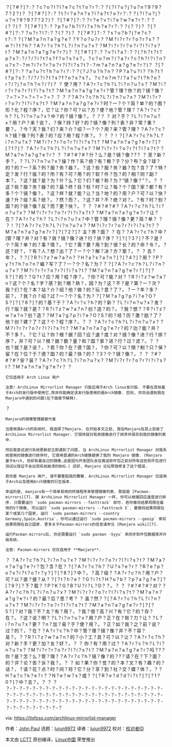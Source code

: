 ？[？#？]？:？？c？o？l？l？e？c？t？o？r？:？？(？l？u？j？u？n？9？9？7？2？)？
？[？#？]？:？？t？r？a？n？s？l？a？t？o？r？:？？(？l？u？j？u？n？9？9？7？2？)？
？[？#？]？:？？r？e？v？i？e？w？e？r？:？？(？？)？
？[？#？]？:？？p？u？b？l？i？s？h？e？r？:？？(？？)？
？[？#？]？:？？u？r？l？:？？(？？)？
？[？#？]？:？？s？u？b？j？e？c？t？:？？(？M？a？n？a？g？e？？Y？o？u？r？？M？i？r？r？o？r？s？？w？i？t？h？？A？r？c？h？L？i？n？u？x？？M？i？r？r？o？r？l？i？s？t？？M？a？n？a？g？e？r？)？
？[？#？]？:？？v？i？a？:？？(？h？t？t？p？s？:？/？/？i？t？s？f？o？s？s？。？c？o？m？/？a？r？c？h？l？i？n？u？x？-？m？i？r？r？o？r？l？i？s？t？-？m？a？n？a？g？e？r？)？
？[？#？]？:？？a？u？t？h？o？r？:？？(？J？o？h？n？？P？a？u？l？？h？t？t？p？s？:？/？/？i？t？s？f？o？s？s？。？c？o？m？/？a？u？t？h？o？r？/？j？o？h？n？/？)？
？
使？用？？A？r？c？h？L？i？n？u？x？？M？i？r？r？o？r？l？i？s？t？？M？a？n？a？g？e？r？管？理？你？的？镜？像？
？=？=？=？=？=？=？
？
？*？*？A？r？c？h？L？i？n？u？x？？M？i？r？r？o？r？l？i？s？t？？M？a？n？a？g？e？r？时？一？个？简？单？的？图？形？化？程？序？，它？让？你？可？以？方？便？地？管？理？？A？r？c？h？？L？i？n？u？x？中？的？镜？像？。？*？*？
？
对？于？？L？i？n？u？x？用？户？来？说？，？保？持？好？的？镜？像？列？表？非？常？重？要？。？今？天？我？们？来？介？绍？一？个？用？来？管？理？？A？r？c？h？镜？像？列？表？的？应？用？程？序？。？
？
？！？[？A？r？c？h？L？i？n？u？x？？M？i？r？r？o？r？l？i？s？t？？M？a？n？a？g？e？r？]？[？1？]？
？A？r？c？h？L？i？n？u？x？？M？i？r？r？o？r？l？i？s？t？？M？a？n？a？g？e？r？
？
？#？#？#？什？么？是？镜？像？?？
？
至？新？手？，？？L？i？n？u？x？操？作？系？统？有？赖？于？分？布？全？球？的？的？一？系？列？服？务？器？。？这？些？服？务？器？包？含？了？特？定？发？行？版？的？所？有？可？用？的？软？件？包？的？相？同？副？本？。？这？就？是？为？什？么？它？们？被？称？为？“镜？像？”？。？
？
这？些？服？务？器？的？最？终？目？标？时？让？每？个？国？家？都？有？多？个？镜？像？。？这？样？就？能？让？当？地？的？用？户？可？以？快？速？升？级？系？统？。？然？而？，？这？并？不？绝？对？。？有？时？别？国？的？镜？像？反？而？更？快？。？
？
？#？#？#？？A？r？c？h？L？i？n？u？x？？M？i？r？r？o？r？l？i？s？t？？M？a？n？a？g？e？r？让？在？？A？r？c？h？？L？i？n？u？x？中？管？理？镜？像？更？简？单？
？
？！？[？A？r？c？h？L？i？n？u？x？？M？i？r？r？o？r？l？i？s？t？？M？a？n？a？g？e？r？]？[？2？]？
主？界？面？
？
在？？A？r？c？h？中？[管？理？并？对？有？效？镜？像？进？行？排？序？？]？[？3？]？不？是？个？简？单？的？事？情？。？它？需？要？用？到？很？长？的？命？令？。？还？好？，？有？人？想？出？了？一？个？解？决？方？案？。？
？
去？年？，？？[？R？i？z？w？a？n？？H？a？s？a？n？]？[？4？]？用？？P？y？t？h？o？n？编？写？了？一？个？名？为？？？[？A？r？c？h？L？i？n？u？x？？M？i？r？r？o？r？l？i？s？t？？M？a？n？a？g？e？r？]？[？5？]？的？？Q？t？应？用？程？序？。？你？可？能？对？？R？i？z？w？a？n？这？个？名？字？感？到？眼？熟？，因？为？这？不？是？第？一？次？我？们？在？本？站？介？绍？他？做？的？玩？意？了？。？一？年？多？前？，？我？介？绍？过？一？个？名？为？？[？M？a？g？p？i？e？O？S？]？[？6？]？的？基？于？？A？r？c？h？的？新？？L？i？n？u？x？发？行？版？就？是？？R？i？z？w？a？n？创？造？的？。？我？想？？R？i？z？w？a？n？创？造？？M？a？g？p？i？e？O？S？的？经？历？激？励？了？他？创？建？了？这？个？程？序？。？
？
？A？r？c？h？L？i？n？u？x？？M？i？r？r？o？r？l？i？s？t？？M？a？n？a？g？e？r？的？功？能？并？不？多？。？它？让？你？根？据？回？应？速？度？对？镜？像？进？行？排？序？，并？可？以？根？据？数？量？和？国？家？进？行？过？滤？。？
？
也？就？是？说？，？若？你？在？德？国？，？你？可？以？限？制？只？保？留？在？位？于？德？国？的？最？快？的？？3？个？镜？像？。？
？
？#？#？#？安？装？？A？r？c？h？L？i？n？u？x？？M？i？r？r？o？r？l？i？s？t？？M？a？n？a？g？e？r？
？
```
它仅适用于 Arch Linux 用户

注意! ArchLinux Mirrorlist Manager 只能应用于Arch linux发行版. 不要在其他基于Arch的发行版中使用它,除非你能确定该发行版使用的是Arch镜像. 否则, 你将会遇到我在Manjaro中遇到的问题(在下面章节解释).
```
？
```
Manjaro的镜像管理器替代者

当使用类Arch的系统时, 我选择了Manjaro. 在开始本文之前, 我在Manjaro及其上安装了 ArchLinux Mirrorlist Manager. 它很快就对有效镜像进行了排序并保存到我的镜像列表中.

然后我尝试进行系统更新却立即遇到了问题. 当 ArchLinux Mirrorlist Manager 对我系统使用的镜像进行排序时, 它使用普通的Arch镜像替换了我的 Manjaro 镜像. (Manjaro 基于Arch, 但却有着自己的镜像,这是因为开发团队会在推送软件包之前对所有这些软件包进行测试以保证不会出现系统崩溃的BUG.) 还好, Manjaro 论坛帮我修复了这个错误.

若你是 Manjaro 用户, 请不要重蹈我的覆辙. ArchLinux Mirrorlist Manager 仅适用于Arch以及使用Arch镜像的衍生版本.

幸运的是, manjaro有一个简单易用的终端程序来管理镜像列表. 那就是 [Pacman-mirrors][7]. 跟 ArchLinux Mirrorlist Manager 一样, 你可以根据回应速度进行排序. 只需要运行 `sudo pacman-mirrors --fasttrack` 即可. 若你像将结果局限在最快的5个镜像, 可以运行 `sudo pacman-mirrors --fasttrack 5`. 要像将结果局限在某个或某几个国家, 运行 `sudo pacman-mirrors --country Germany,Spain,Austria`. 你可以通过运行 `sudo pacman-mirrors --geoip` 来将结果局限在自己国家. 更多关于Pacman-mirrors的信息请参见 [Manjaro wiki][7].

运行Pacman-mirrors后, 你还需要运行 `sudo pacman -Syyu` 来同步软件包数据库并升级系统.

注意: Pacman-mirrors 仅仅适用于 **Manjaro**.
```
？
？A？r？c？h？L？i？n？u？x？？M？i？r？r？o？r？l？i？s？t？？M？a？n？a？g？e？r？包？含？在？？[？A？r？c？h？？U？s？e？r？？R？e？p？o？s？i？t？o？r？y？]？[？8？]？中？。？高？级？？A？r？c？h？用？户？可？以？直？接？从？？[？t？h？e？？G？i？t？H？u？b？？p？a？g？e？]？[？9？]？下？载？？P？K？G？B？U？I？L？D？？。？
？
？#？#？#？对？？A？r？c？h？L？i？n？u？x？？M？i？r？r？o？r？l？i？s？t？？M？a？n？a？g？e？r？的？最？后？思？考？
？
虽？然？？[？A？r？c？h？L？i？n？u？x？？M？i？r？r？o？r？l？i？s？t？？M？a？n？a？g？e？r？]？[？5？]？对？我？不？太？有？用？，？我？很？高？兴？有？它？的？存？在？。？这？说？明？？L？i？n？u？x？用？户？正？在？努？力？让？？L？i？n？u？x？更？？n？加？易？于？使？用？。？正？如？我？之？前？说？过？的？，？在？？A？r？c？h？中？管？理？镜？像？并？不？容？易？。？？R？i？z？w？a？n？的？小？工？具？可？以？让？？A？r？c？h？对？新？手？更？加？友？好？。？
？
你？有？用？过？？A？r？c？h？L？i？n？u？x？？M？i？r？r？o？r？l？i？s？t？？M？a？n？a？g？e？r？吗？?？你？是？怎？么？管？理？？A？r？c？h？镜？像？的？?？请？在？下？面？的？评？论？告？诉？我？。？
？
如？果？你？觉？的？本？文？有？趣？的？话？，？请？花？点？时？间？将？它？分？享？到？社？交？媒？体？，？？H？a？c？k？e？r？？N？e？w？s？或？？[？R？e？d？d？i？t？]？[？1？0？]？中？去？。？
？
？
？-？-？-？-？-？-？-？-？-？-？-？-？-？-？-？-？-？-？-？-？-？-？-？-？-？-？-？-？-？-？-？-？-？-？-？-？-？-？-？-？-？-？-？-？-？-？-？-？-？-？-？-？-？-？-？-？-？-？-？-？-？-？-？-？-？-？-？-？-？-？-？-？-？-？-？-？-？-？-？-？

via: https://itsfoss.com/archlinux-mirrorlist-manager

作者：[John Paul][a]
选题：[lujun9972][b]
译者：[lujun9972](https://github.com/lujun9972)
校对：[校对者ID](https://github.com/校对者ID)

本文由 [LCTT](https://github.com/LCTT/TranslateProject) 原创编译，[Linux中国](https://linux.cn/) 荣誉推出

[a]: https://itsfoss.com/author/john/
[b]: https://github.com/lujun9972
[1]: https://i2.wp.com/itsfoss.com/wp-content/uploads/2019/02/mirrorlist-manager2.png?ssl=1
[2]: https://i0.wp.com/itsfoss.com/wp-content/uploads/2019/02/mirrorlist-manager4.jpg?ssl=1
[3]: https://wiki.archlinux.org/index.php/Mirrors
[4]: https://github.com/Rizwan-Hasan
[5]: https://github.com/Rizwan-Hasan/ArchLinux-Mirrorlist-Manager
[6]: https://itsfoss.com/magpieos/
[7]: https://wiki.manjaro.org/index.php?title=Pacman-mirrors
[8]: https://aur.archlinux.org/packages/mirrorlist-manager
[9]: https://github.com/Rizwan-Hasan/MagpieOS-Packages/tree/master/ArchLinux-Mirrorlist-Manager
[10]: http://reddit.com/r/linuxusersgroup
